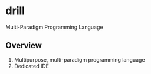 # drill
Multi-Paradigm Programming Language

## Overview
1. Multipurpose, multi-paradigm programming language
2. Dedicated IDE